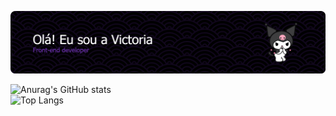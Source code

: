 ![Header](./apresentação.png)

![Anurag's GitHub stats](https://github-readme-stats.vercel.app/api?username=vllyxw&theme=midnight-purple&show_icons=true)   
![Top Langs](https://github-readme-stats.vercel.app/api/top-langs/?username=vllyxw&theme=midnight-purple&layout=compact)
